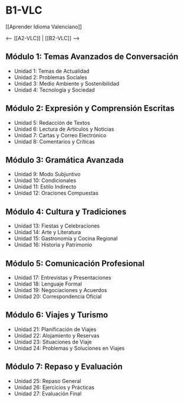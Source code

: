 # B1-VLC

[[Aprender Idioma Valenciano]]

<-- [[A2-VLC]] | [[B2-VLC]] -->

## Módulo 1: Temas Avanzados de Conversación

- Unidad 1: Temas de Actualidad
- Unidad 2: Problemas Sociales
- Unidad 3: Medio Ambiente y Sostenibilidad
- Unidad 4: Tecnología y Sociedad

## Módulo 2: Expresión y Comprensión Escritas

- Unidad 5: Redacción de Textos
- Unidad 6: Lectura de Artículos y Noticias
- Unidad 7: Cartas y Correo Electrónico
- Unidad 8: Comentarios y Críticas

## Módulo 3: Gramática Avanzada

- Unidad 9: Modo Subjuntivo
- Unidad 10: Condicionales
- Unidad 11: Estilo Indirecto
- Unidad 12: Oraciones Compuestas

## Módulo 4: Cultura y Tradiciones

- Unidad 13: Fiestas y Celebraciones
- Unidad 14: Arte y Literatura
- Unidad 15: Gastronomía y Cocina Regional
- Unidad 16: Historia y Patrimonio

## Módulo 5: Comunicación Profesional

- Unidad 17: Entrevistas y Presentaciones
- Unidad 18: Lenguaje Formal
- Unidad 19: Negociaciones y Acuerdos
- Unidad 20: Correspondencia Oficial

## Módulo 6: Viajes y Turismo

- Unidad 21: Planificación de Viajes
- Unidad 22: Alojamiento y Reservas
- Unidad 23: Situaciones de Viaje
- Unidad 24: Problemas y Soluciones en Viajes

## Módulo 7: Repaso y Evaluación

- Unidad 25: Repaso General
- Unidad 26: Ejercicios y Prácticas
- Unidad 27: Evaluación Final

